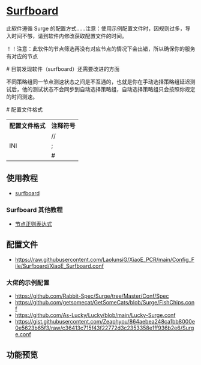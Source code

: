 # [Surfboard](https://github.com/getsurfboard/surfboard)

此软件遵循 Surge 的配置方式......注意：使用示例配置文件时，因规则过多，导入时间不够，请到软件内修改获取配置文件的时间。

！！注意：此软件的节点筛选再没有对应节点的情况下会出错，所以确保你的服务有对应的节点

\# 目前发现软件（surfboard）还需要改进的方面

不同策略组同一节点测速状态之间是不互通的，也就是你在手动选择策略组延迟测试后，他的测试状态不会同步到自动选择策略组，自动选择策略组只会按照你规定的时间测速。

\# 配置文件格式

<table>
    <tr>
        <th>配置文件格式</th><th>注释符号</th>
    </tr>
    <tr>
        <td rowspan="3">INI</td><td>//</td>
    </tr>
    <tr>
        <td>;</td>
    </tr>
    <tr>
        <td>#</td>
    </tr>
<table>

## 使用教程
- [surfboard](https://getsurfboard.com/)
### Surfboard 其他教程
- [节点正则表达式](https://github.com/LaolunsiG/XiaoE_PCR/blob/main/Config_File/%E8%8A%82%E7%82%B9%E7%9A%84%E6%AD%A3%E5%88%99%E8%A1%A8%E8%BE%BE%E5%BC%8F.md)
## 配置文件
- https://raw.githubusercontent.com/LaolunsiG/XiaoE_PCR/main/Config_File/Surfboard/XiaoE_Surfboard.conf
### 大佬的示例配置
- https://github.com/Rabbit-Spec/Surge/tree/Master/Conf/Spec
- https://github.com/getsomecat/GetSomeCats/blob/Surge/FishChips.conf
- https://github.com/As-Lucky/Lucky/blob/main/Lucky-Surge.conf
- https://gist.githubusercontent.com/Zeaphyou/864aebea248ca1bb8000e0e5623b65f3/raw/c36413c715f43f22772d3c2353358e1ff936b2e6/Surge.conf



## 功能预览



